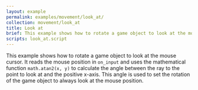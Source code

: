 ```yaml
---
layout: example
permalink: examples/movement/look_at/
collection: movement/look_at
title: Look at
brief: This example shows how to rotate a game object to look at the mouse cursor
scripts: look_at.script
---
```


This example shows how to rotate a game object to look at the mouse cursor. It reads the mouse position in `on_input` and uses the mathematical function `math.atan2(x, y)` to calculate the angle between the ray to the point to look at and the positive x-axis. This angle is used to set the rotation of the game object to always look at the mouse position. 
